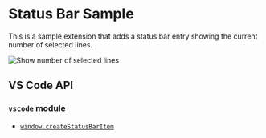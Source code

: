 # Status Bar Sample

This is a sample extension that adds a status bar entry showing the current number of selected lines.

![Show number of selected lines](https://raw.githubusercontent.com/Microsoft/vscode-extension-samples/master/statusbar-sample/preview.gif)


## VS Code API

### `vscode` module

- [`window.createStatusBarItem`](https://code.visualstudio.com/api/references/vscode-api#window.createStatusBarItem)
